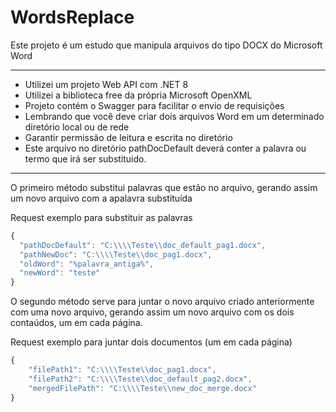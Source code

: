# WordsReplace

Este projeto é um estudo que manipula arquivos do tipo DOCX do Microsoft Word 


___


* Utilizei um projeto Web API com .NET 8
* Utilizei a biblioteca free da própria Microsoft OpenXML
* Projeto contém o Swagger para facilitar o envio de requisições
* Lembrando que você deve criar dois arquivos Word em um determinado diretório local ou de rede
* Garantir permissão de leitura e escrita no diretório
* Este arquivo no diretório pathDocDefault deverá conter a palavra ou termo que irá ser substituido.


___


O primeiro método substitui palavras que estão no arquivo, gerando assim um novo arquivo com a apalavra substituída


Request exemplo para substituir as palavras


```js
{
  "pathDocDefault": "C:\\\\Teste\\doc_default_pag1.docx",
  "pathNewDoc": "C:\\\\Teste\\doc_pag1.docx",
  "oldWord": "%palavra_antiga%",
  "newWord": "teste"
}
```


O segundo método serve para juntar o novo arquivo criado anteriormente com uma novo arquivo, gerando assim um novo arquivo com os dois contaúdos, um em cada página. 


Request exemplo para juntar dois documentos (um em cada página)


```js
{
	"filePath1": "C:\\\\Teste\\doc_pag1.docx",
	"filePath2": "C:\\\\Teste\\doc_default_pag2.docx",
	"mergedFilePath": "C:\\\\Teste\\new_doc_merge.docx"
}
```